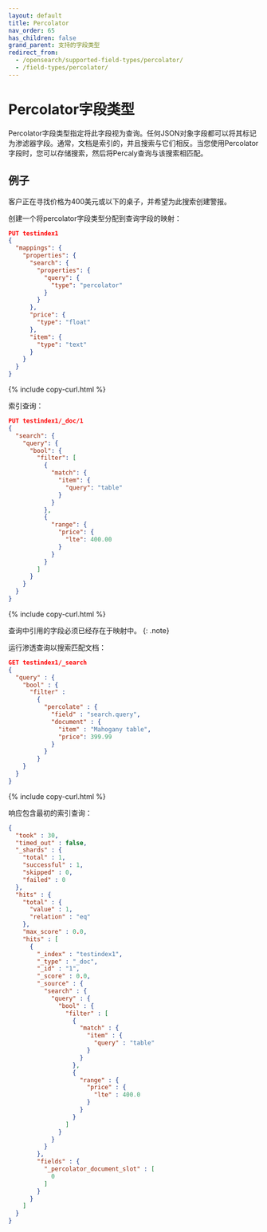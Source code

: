 ```yaml
---
layout: default
title: Percolator
nav_order: 65
has_children: false
grand_parent: 支持的字段类型
redirect_from:
  - /opensearch/supported-field-types/percolator/
  - /field-types/percolator/
---
```


# Percolator字段类型

Percolator字段类型指定将此字段视为查询。任何JSON对象字段都可以将其标记为渗滤器字段。通常，文档是索引的，并且搜索与它们相反。当您使用Percolator字段时，您可以存储搜索，然后将Percaly查询与该搜索相匹配。

## 例子

客户正在寻找价格为400美元或以下的桌子，并希望为此搜索创建警报。

创建一个将percolator字段类型分配到查询字段的映射：

```json
PUT testindex1
{
  "mappings": {
    "properties": {
      "search": {
        "properties": {
          "query": { 
            "type": "percolator" 
          }
        }
      },
      "price": { 
        "type": "float" 
      },
      "item": { 
        "type": "text" 
      }
    }
  }
}
```
{% include copy-curl.html %}

索引查询：

```json
PUT testindex1/_doc/1
{
  "search": {
    "query": {
      "bool": {
        "filter": [
          { 
            "match": { 
              "item": { 
                "query": "table" 
              }
            }
          },
          { 
            "range": { 
              "price": { 
                "lte": 400.00 
              } 
            } 
          }
        ]
      }
    }
  }
}
```
{% include copy-curl.html %}

查询中引用的字段必须已经存在于映射中。
{: .note}

运行渗透查询以搜索匹配文档：

```json
GET testindex1/_search
{
  "query" : {
    "bool" : {
      "filter" : 
        {
          "percolate" : {
            "field" : "search.query",
            "document" : {
              "item" : "Mahogany table",
              "price": 399.99
            }
          }
        }
    }
  }
}
```
{% include copy-curl.html %}

响应包含最初的索引查询：

```json
{
  "took" : 30,
  "timed_out" : false,
  "_shards" : {
    "total" : 1,
    "successful" : 1,
    "skipped" : 0,
    "failed" : 0
  },
  "hits" : {
    "total" : {
      "value" : 1,
      "relation" : "eq"
    },
    "max_score" : 0.0,
    "hits" : [
      {
        "_index" : "testindex1",
        "_type" : "_doc",
        "_id" : "1",
        "_score" : 0.0,
        "_source" : {
          "search" : {
            "query" : {
              "bool" : {
                "filter" : [
                  {
                    "match" : {
                      "item" : {
                        "query" : "table"
                      }
                    }
                  },
                  {
                    "range" : {
                      "price" : {
                        "lte" : 400.0
                      }
                    }
                  }
                ]
              }
            }
          }
        },
        "fields" : {
          "_percolator_document_slot" : [
            0
          ]
        }
      }
    ]
  }
}
```
